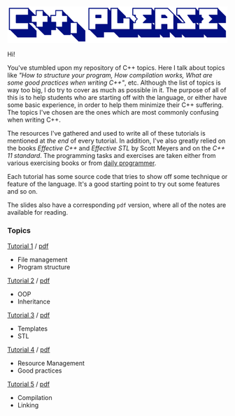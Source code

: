 ![Cpp-please](cpp-please.png)

Hi!

You've stumbled upon my repository of C++ topics. Here I talk about topics like *"How to structure your program, How compilation works, What are some good practices when writing C++"*, etc. Although the list of topics is way too big, I do try to cover as much as possible in it. The purpose of all of this is to help students who are starting off with the language, or either have some basic experience, in order to help them minimize their C++ suffering. The topics I've chosen are the ones which are most commonly confusing when writing C++.

The resources I've gathered and used to write all of these tutorials is mentioned at *the end* of every tutorial. In addition, I've also greatly relied on the books *Effective C++* and *Effective STL* by Scott Meyers and on the *C++ 11 standard*. The programming tasks and exercises are taken either from various exercising books or from [daily programmer](https://www.reddit.com/r/dailyprogrammer/).

Each tutorial has some source code that tries to show off some technique or feature of the language. It's a good starting point to try out some features and so on.

The slides also have a corresponding `pdf` version, where all of the notes are available for reading.

### Topics

[Tutorial 1](http://htmlpreview.github.io/?https://github.com/Anarcroth/cpp-tutorials/blob/master/tutorial-1/tutorial1.html) / [pdf](https://github.com/Anarcroth/cpp-tutorials/blob/master/tutorial-1/tutorial1.pdf)
- File management
- Program structure

[Tutorial 2](http://htmlpreview.github.io/?https://github.com/Anarcroth/cpp-tutorials/blob/master/tutorial-2/tutorial2.html) / [pdf](https://github.com/Anarcroth/cpp-tutorials/blob/master/tutorial-2/tutorial2.pdf)
- OOP
- Inheritance

[Tutorial 3](http://htmlpreview.github.io/?https://github.com/Anarcroth/cpp-tutorials/blob/master/tutorial-3/tutorial3.html) / [pdf](https://github.com/Anarcroth/cpp-tutorials/blob/master/tutorial-3/tutorial3.pdf)
- Templates
- STL

[Tutorial 4](http://htmlpreview.github.io/?https://github.com/Anarcroth/cpp-tutorials/blob/master/tutorial-4/tutorial4.html) / [pdf](https://github.com/Anarcroth/cpp-tutorials/blob/master/tutorial-4/tutorial4.pdf)
- Resource Management
- Good practices

[Tutorial 5](http://htmlpreview.github.io/?https://github.com/Anarcroth/cpp-tutorials/blob/master/tutorial-5/tutorial5.html) / [pdf](https://github.com/Anarcroth/cpp-tutorials/blob/master/tutorial-5/tutorial5.pdf)
- Compilation
- Linking

